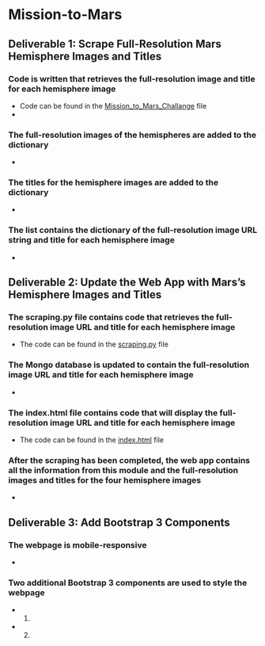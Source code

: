 # Mission-to-Mars

## Deliverable 1: Scrape Full-Resolution Mars Hemisphere Images and Titles
### Code is written that retrieves the full-resolution image and title for each hemisphere image
- Code can be found in the [Mission_to_Mars_Challange](https://github.com/pfrivas/Mission-to-Mars/blob/main/Mission_to_Mars_Challenge.ipynb) file
- 
### The full-resolution images of the hemispheres are added to the dictionary
- 
### The titles for the hemisphere images are added to the dictionary
- 
### The list contains the dictionary of the full-resolution image URL string and title for each hemisphere image
- 


## Deliverable 2: Update the Web App with Mars’s Hemisphere Images and Titles
### The scraping.py file contains code that retrieves the full-resolution image URL and title for each hemisphere image
- The code can be found in the [scraping.py](https://github.com/pfrivas/Mission-to-Mars/blob/main/scraping.py) file
### The Mongo database is updated to contain the full-resolution image URL and title for each hemisphere image
- 
### The index.html file contains code that will display the full-resolution image URL and title for each hemisphere image
- The code can be found in the [index.html](https://github.com/pfrivas/Mission-to-Mars/blob/main/templates/index.html) file
### After the scraping has been completed, the web app contains all the information from this module and the full-resolution images and titles for the four hemisphere images
- 


## Deliverable 3: Add Bootstrap 3 Components
### The webpage is mobile-responsive
- 
### Two additional Bootstrap 3 components are used to style the webpage
- 1. 
- 2.
